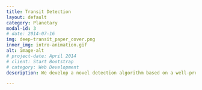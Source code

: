 ```yaml
---
title: Transit Detection
layout: default
category: Planetary
modal-id: 3
# date: 2014-07-16
img: deep-transit_paper_cover.png
inner_img: intro-animation.gif
alt: image-alt
# project-date: April 2014
# client: Start Bootstrap
# category: Web Development
description: We develop a novel detection algorithm based on a well-proven object detection framework in the computer vision field. Through training the network on the light curves of the confirmed Kepler exoplanets, our model yields 94% precision and 95% recall for transits with signal-to-noise ratio higher than 6 (set the confidence threshold to 0.6). The code is available at <body> <a href="https://github.com/ckm3/Deep-Transit" style="color:red;">GitHub</a> </body>.

---
```

